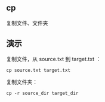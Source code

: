 ## cp
复制文件、文件夹

## 演示
复制文件，从 source.txt 到 target.txt ：
```
cp source.txt target.txt
```
复制文件夹：
```
cp -r source_dir target_dir
```
